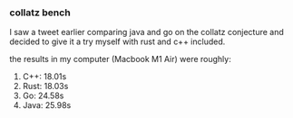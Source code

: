
### collatz bench

I saw a tweet earlier comparing java and go on the collatz conjecture and decided
to give it a try myself with rust and c++ included.

the results in my computer (Macbook M1 Air) were roughly:

1. C++: 18.01s
2. Rust: 18.03s
3. Go: 24.58s
4. Java: 25.98s
